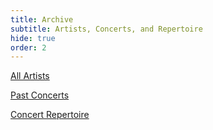 ```yaml
---
title: Archive
subtitle: Artists, Concerts, and Repertoire
hide: true
order: 2
---
```


[All Artists](artists)

[Past Concerts](concerts)

[Concert Repertoire](repertoire)

<!-- extract repertoire performance dates -->

<!-- 
{% for concert in site.concerts %}
{% for item in concert.program %}
{{ concert.date | date: "%Y-%m-%d" }} {{ item }}
{% endfor %}
{% endfor %}
 -->

<!-- extract concert dates -->

<!-- 
{% assign all_dates = site.concerts | map: "date" %}

{% for item in all_dates %}
{{ forloop.index }}  {{ item }}
{% endfor %}
 -->
